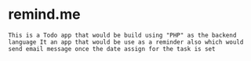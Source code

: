 # remind.me

``This is a Todo app that would be build using "PHP" as the backend language
It an app that would be use as a reminder also which would send email message
once the date assign for the task is set
``
